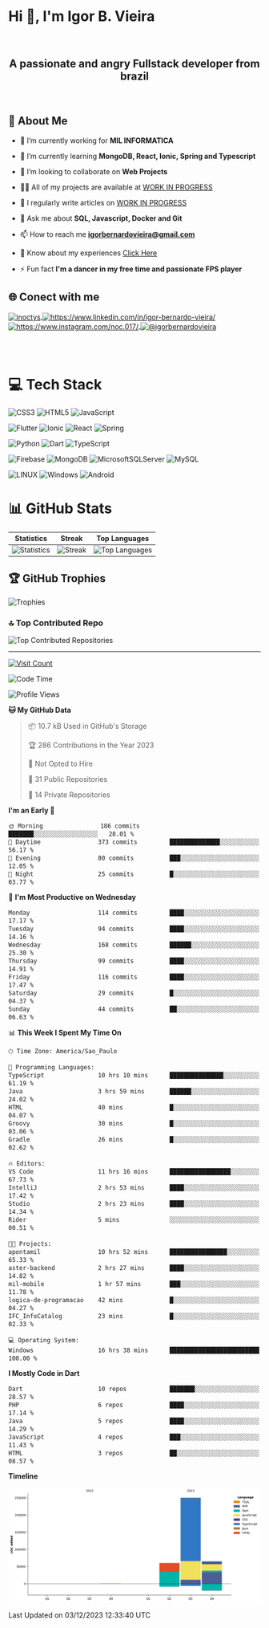 # Hi 👋, I'm Igor B. Vieira

<br>

<center><h2>A passionate and angry Fullstack developer from brazil</h2></center>

<br>

## 💫 About Me

- 🔭 I’m currently working for **MIL INFORMATICA**

- 🌱 I’m currently learning **MongoDB, React, Ionic, Spring and Typescript**

- 👯 I’m looking to collaborate on **Web Projects**

- 👨‍💻 All of my projects are available at [WORK IN PROGRESS]()

- 📝 I regularly write articles on [WORK IN PROGRESS]()

- 💬 Ask me about **SQL, Javascript, Docker and Git**

- 📫 How to reach me **<igorbernardovieira@gmail.com>**

- 📄 Know about my experiences [Click Here](https://www.linkedin.com/in/igor-bernardo-vieira/)

- ⚡ Fun fact **I'm a dancer in my free time and passionate FPS player**

## 🌐 Conect with me

<a href="https://twitter.com/inoctys" target="blank">
  <img align="center" src="https://raw.githubusercontent.com/rahuldkjain/github-profile-readme-generator/master/src/images/icons/Social/twitter.svg" alt="inoctys" height="30" width="40" />
</a>
<a href="https://linkedin.com/in/https://www.linkedin.com/in/igor-bernardo-vieira/" target="blank">
  <img align="center" src="https://raw.githubusercontent.com/rahuldkjain/github-profile-readme-generator/master/src/images/icons/Social/linked-in-alt.svg" alt="https://www.linkedin.com/in/igor-bernardo-vieira/" height="30" width="40" />
</a>
<a href="https://instagram.com/https://www.instagram.com/noc.017/" target="blank">
  <img align="center" src="https://raw.githubusercontent.com/rahuldkjain/github-profile-readme-generator/master/src/images/icons/Social/instagram.svg" alt="https://www.instagram.com/noc.017/" height="30" width="40" />
</a>
<a href="https://medium.com/@igorbernardovieira" target="blank">
  <img align="center" src="https://raw.githubusercontent.com/rahuldkjain/github-profile-readme-generator/master/src/images/icons/Social/medium.svg" alt="@igorbernardovieira" height="30" width="40" />
</a>

<br><br>

# 💻 Tech Stack

![CSS3](https://img.shields.io/badge/css3-%231572B6.svg?style=for-the-badge&logo=css3&logoColor=white) ![HTML5](https://img.shields.io/badge/html5-%23E34F26.svg?style=for-the-badge&logo=html5&logoColor=white) ![JavaScript](https://img.shields.io/badge/javascript-%23323330.svg?style=for-the-badge&logo=javascript&logoColor=%23F7DF1E)

![Flutter](https://img.shields.io/badge/Flutter-%2302569B.svg?style=for-the-badge&logo=Flutter&logoColor=white) ![Ionic](https://img.shields.io/badge/Ionic-%233880FF.svg?style=for-the-badge&logo=Ionic&logoColor=white) ![React](https://img.shields.io/badge/react-%2320232a.svg?style=for-the-badge&logo=react&logoColor=%2361DAFB) ![Spring](https://img.shields.io/badge/spring-%236DB33F.svg?style=for-the-badge&logo=spring&logoColor=white)

![Python](https://img.shields.io/badge/python-3670A0?style=for-the-badge&logo=python&logoColor=ffdd54) ![Dart](https://img.shields.io/badge/dart-%230175C2.svg?style=for-the-badge&logo=dart&logoColor=white) ![TypeScript](https://img.shields.io/badge/typescript-%23007ACC.svg?style=for-the-badge&logo=typescript&logoColor=white)

![Firebase](https://img.shields.io/badge/firebase-%23039BE5.svg?style=for-the-badge&logo=firebase) ![MongoDB](https://img.shields.io/badge/MongoDB-%234ea94b.svg?style=for-the-badge&logo=mongodb&logoColor=white) ![MicrosoftSQLServer](https://img.shields.io/badge/Microsoft%20SQL%20Sever-CC2927?style=for-the-badge&logo=microsoft%20sql%20server&logoColor=white) ![MySQL](https://img.shields.io/badge/mysql-%2300f.svg?style=for-the-badge&logo=mysql&logoColor=white)

![LINUX](https://img.shields.io/badge/Linux-FCC624?style=for-the-badge&logo=linux&logoColor=black) ![Windows](https://img.shields.io/badge/Windows-0078D6.svg?style=for-the-badge&logo=Windows&logoColor=white)
![Android](https://img.shields.io/badge/Android-3DDC84?style=for-the-badge&logo=android&logoColor=white)

<!-- Badges from https://github.com/Ileriayo/markdown-badges -->

# 📊 GitHub Stats

| Statistics | Streak | Top Languages |
|--------------|--------|----------------------|
| ![Statistics](https://github-readme-stats.vercel.app/api?username=IgorBVieira&theme=highcontrast&hide_border=false&include_all_commits=true&count_private=true) | ![Streak](https://github-readme-streak-stats.herokuapp.com/?user=IgorBVieira&theme=highcontrast&hide_border=false) | ![Top Languages](https://github-readme-stats.vercel.app/api/top-langs/?username=IgorBVieira&theme=highcontrast&hide_border=false&include_all_commits=true&count_private=true&layout=compact) |

## 🏆 GitHub Trophies

![Trophies](https://github-profile-trophy.vercel.app/?username=IgorBVieira&theme=darkhub&no-frame=false&no-bg=false&margin-w=4)

### 🔝 Top Contributed Repo

![Top Contributed Repositories](https://github-contributor-stats.vercel.app/api?username=IgorBVieira&limit=5&theme=dark&combine_all_yearly_contributions=true)

---

[![Visit Count](https://visitcount.itsvg.in/api?id=IgorBVieira&icon=0&color=12)](https://visitcount.itsvg.in)

<!--START_SECTION:waka-->
![Code Time](http://img.shields.io/badge/Code%20Time-87%20hrs%2028%20mins-blue)

![Profile Views](http://img.shields.io/badge/Profile%20Views-9-blue)

**🐱 My GitHub Data** 

> 📦 10.7 kB Used in GitHub's Storage 
 > 
> 🏆 286 Contributions in the Year 2023
 > 
> 🚫 Not Opted to Hire
 > 
> 📜 31 Public Repositories 
 > 
> 🔑 14 Private Repositories 
 > 
**I'm an Early 🐤** 

```text
🌞 Morning                186 commits         ███████░░░░░░░░░░░░░░░░░░   28.01 % 
🌆 Daytime                373 commits         ██████████████░░░░░░░░░░░   56.17 % 
🌃 Evening                80 commits          ███░░░░░░░░░░░░░░░░░░░░░░   12.05 % 
🌙 Night                  25 commits          █░░░░░░░░░░░░░░░░░░░░░░░░   03.77 % 
```
📅 **I'm Most Productive on Wednesday** 

```text
Monday                   114 commits         ████░░░░░░░░░░░░░░░░░░░░░   17.17 % 
Tuesday                  94 commits          ████░░░░░░░░░░░░░░░░░░░░░   14.16 % 
Wednesday                168 commits         ██████░░░░░░░░░░░░░░░░░░░   25.30 % 
Thursday                 99 commits          ████░░░░░░░░░░░░░░░░░░░░░   14.91 % 
Friday                   116 commits         ████░░░░░░░░░░░░░░░░░░░░░   17.47 % 
Saturday                 29 commits          █░░░░░░░░░░░░░░░░░░░░░░░░   04.37 % 
Sunday                   44 commits          ██░░░░░░░░░░░░░░░░░░░░░░░   06.63 % 
```


📊 **This Week I Spent My Time On** 

```text
🕑︎ Time Zone: America/Sao_Paulo

💬 Programming Languages: 
TypeScript               10 hrs 10 mins      ███████████████░░░░░░░░░░   61.19 % 
Java                     3 hrs 59 mins       ██████░░░░░░░░░░░░░░░░░░░   24.02 % 
HTML                     40 mins             █░░░░░░░░░░░░░░░░░░░░░░░░   04.07 % 
Groovy                   30 mins             █░░░░░░░░░░░░░░░░░░░░░░░░   03.06 % 
Gradle                   26 mins             █░░░░░░░░░░░░░░░░░░░░░░░░   02.62 % 

🔥 Editors: 
VS Code                  11 hrs 16 mins      █████████████████░░░░░░░░   67.73 % 
IntelliJ                 2 hrs 53 mins       ████░░░░░░░░░░░░░░░░░░░░░   17.42 % 
Studio                   2 hrs 23 mins       ████░░░░░░░░░░░░░░░░░░░░░   14.34 % 
Rider                    5 mins              ░░░░░░░░░░░░░░░░░░░░░░░░░   00.51 % 

🐱‍💻 Projects: 
apontamil                10 hrs 52 mins      ████████████████░░░░░░░░░   65.33 % 
aster-backend            2 hrs 27 mins       ████░░░░░░░░░░░░░░░░░░░░░   14.82 % 
mil-mobile               1 hr 57 mins        ███░░░░░░░░░░░░░░░░░░░░░░   11.78 % 
logica-de-programacao    42 mins             █░░░░░░░░░░░░░░░░░░░░░░░░   04.27 % 
IFC_InfoCatalog          23 mins             █░░░░░░░░░░░░░░░░░░░░░░░░   02.33 % 

💻 Operating System: 
Windows                  16 hrs 38 mins      █████████████████████████   100.00 % 
```

**I Mostly Code in Dart** 

```text
Dart                     10 repos            ███████░░░░░░░░░░░░░░░░░░   28.57 % 
PHP                      6 repos             ████░░░░░░░░░░░░░░░░░░░░░   17.14 % 
Java                     5 repos             ████░░░░░░░░░░░░░░░░░░░░░   14.29 % 
JavaScript               4 repos             ███░░░░░░░░░░░░░░░░░░░░░░   11.43 % 
HTML                     3 repos             ██░░░░░░░░░░░░░░░░░░░░░░░   08.57 % 
```



**Timeline**

![Lines of Code chart](https://raw.githubusercontent.com/IgorBVieira/IgorBVieira/main/assets/bar_graph.png)


 Last Updated on 03/12/2023 12:33:40 UTC
<!--END_SECTION:waka-->


<!-- Dev Statistics by: https://github.com/anmol098/waka-readme-stats -->

<!-- Proudly created with GPRM ( https://gprm.itsvg.in ) and https:rahuldkjaingithubiogh-profile-readme-generator/
 -->
